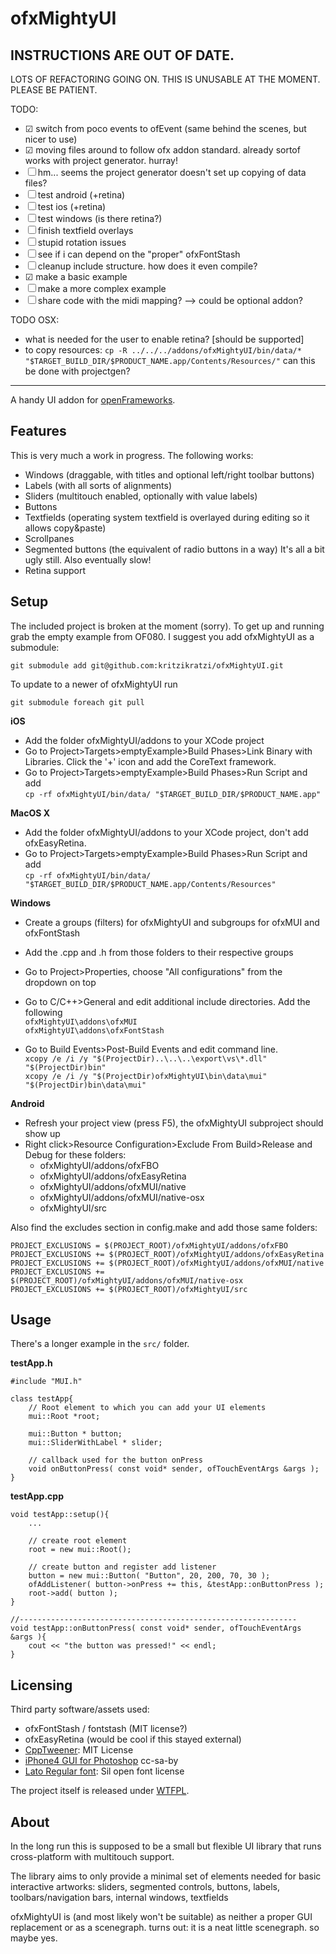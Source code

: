 ofxMightyUI
===========

INSTRUCTIONS ARE OUT OF DATE. 
---
LOTS OF REFACTORING GOING ON. 
THIS IS UNUSABLE AT THE MOMENT. 
PLEASE BE PATIENT. 


TODO: 

- ☑︎ switch from poco events to ofEvent (same behind the scenes, but nicer to use)
- ☑︎ moving files around to follow ofx addon standard. already sortof works with project generator. hurray! 
- ☐ hm... seems the project generator doesn't set up copying of data files? 
- ☐ test android (+retina)
- ☐ test ios (+retina)
- ☐ test windows (is there retina?)
- ☐ finish textfield overlays
- ☐ stupid rotation issues
- ☐ see if i can depend on the "proper" ofxFontStash
- ☐ cleanup include structure. how does it even compile? 
- ☑︎ make a basic example
- ☐ make a more complex example
- ☐ share code with the midi mapping? --> could be optional addon?

TODO OSX: 

- what is needed for the user to enable retina? [should be supported]
- to copy resources: ```cp -R ../../../addons/ofxMightyUI/bin/data/* "$TARGET_BUILD_DIR/$PRODUCT_NAME.app/Contents/Resources/"``` can this be done with projectgen? 


---


A handy UI addon for [openFrameworks](http://www.openframeworks.cc). 

Features
--------

This is very much a work in progress. The following works: 

- Windows (draggable, with titles and optional left/right toolbar buttons)
- Labels (with all sorts of alignments)
- Sliders (multitouch enabled, optionally with value labels)
- Buttons
- Textfields (operating system textfield is overlayed during editing so it allows copy&paste)
- Scrollpanes
- Segmented buttons (the equivalent of radio buttons in a way)
It's all a bit ugly still. Also eventually slow! 
- Retina support 


Setup
-----
The included project is broken at the moment (sorry). 
To get up and running grab the empty example from OF080. I suggest you add ofxMightyUI as a submodule: 

	git submodule add git@github.com:kritzikratzi/ofxMightyUI.git

To update to a newer of ofxMightyUI run

	git submodule foreach git pull

**iOS**

- Add the folder ofxMightyUI/addons to your XCode project
- Go to Project>Targets>emptyExample>Build Phases>Link Binary with Libraries. Click the '+' icon and add the CoreText framework. 
- Go to Project>Targets>emptyExample>Build Phases>Run Script and add <br>
  	```cp -rf ofxMightyUI/bin/data/ "$TARGET_BUILD_DIR/$PRODUCT_NAME.app"```

**MacOS X**

- Add the folder ofxMightyUI/addons to your XCode project, don't add ofxEasyRetina. 
- Go to Project>Targets>emptyExample>Build Phases>Run Script and add <br>
  	```cp -rf ofxMightyUI/bin/data/ "$TARGET_BUILD_DIR/$PRODUCT_NAME.app/Contents/Resources"```
  	
**Windows**

- Create a groups (filters) for ofxMightyUI and subgroups for ofxMUI and ofxFontStash
- Add the .cpp and .h from those folders to their respective groups
- Go to Project>Properties, choose "All configurations" from the dropdown on top
- Go to C/C++>General and edit additional include directories. Add the following<br>
		```ofxMightyUI\addons\ofxMUI```<br>
		```ofxMightyUI\addons\ofxFontStash```

- Go to Build Events>Post-Build Events and edit command line. <br>
  		```xcopy /e /i /y "$(ProjectDir)..\..\..\export\vs\*.dll" "$(ProjectDir)bin"```<br>
  		```xcopy /e /i /y "$(ProjectDir)ofxMightyUI\bin\data\mui" "$(ProjectDir)bin\data\mui"```

**Android**

- Refresh your project view (press F5), the ofxMightyUI subproject should show up
- Right click>Resource Configuration>Exclude From Build>Release and Debug for these folders: 
	- ofxMightyUI/addons/ofxFBO
	- ofxMightyUI/addons/ofxEasyRetina
	- ofxMightyUI/addons/ofxMUI/native
	- ofxMightyUI/addons/ofxMUI/native-osx
	- ofxMightyUI/src
	
Also find the excludes section in config.make and add those same folders: 

	PROJECT_EXCLUSIONS = $(PROJECT_ROOT)/ofxMightyUI/addons/ofxFBO
	PROJECT_EXCLUSIONS += $(PROJECT_ROOT)/ofxMightyUI/addons/ofxEasyRetina
	PROJECT_EXCLUSIONS += $(PROJECT_ROOT)/ofxMightyUI/addons/ofxMUI/native
	PROJECT_EXCLUSIONS += $(PROJECT_ROOT)/ofxMightyUI/addons/ofxMUI/native-osx
	PROJECT_EXCLUSIONS += $(PROJECT_ROOT)/ofxMightyUI/src

Usage
-------
There's a longer example in the `src/` folder. 

**testApp.h**

	#include "MUI.h"
	
	class testApp{
		// Root element to which you can add your UI elements
		mui::Root *root;
		
		mui::Button * button;
		mui::SliderWithLabel * slider; 
		
		// callback used for the button onPress
		void onButtonPress( const void* sender, ofTouchEventArgs &args ); 
	}
	
**testApp.cpp**

	void testApp::setup(){	
		...
		
		// create root element
		root = new mui::Root();
		
		// create button and register add listener
		button = new mui::Button( "Button", 20, 200, 70, 30 ); 
		ofAddListener( button->onPress += this, &testApp::onButtonPress );
		root->add( button ); 
	}
	
	//--------------------------------------------------------------
	void testApp::onButtonPress( const void* sender, ofTouchEventArgs &args ){
		cout << "the button was pressed!" << endl; 
	}

Licensing 
---------

Third party software/assets used: 

- ofxFontStash / fontstash (MIT license?)
- ofxEasyRetina (would be cool if this stayed external)
- [CppTweener](http://code.google.com/p/tweener/): MIT License
- [iPhone4 GUI for Photoshop](http://www.teehanlax.com/blog/2010/08/12/iphone-4-gui-psd-retina-display/) cc-sa-by
- [Lato Regular font](http://www.fontsquirrel.com/fonts/lato): Sil open font license
 
The project itself is released under [WTFPL](http://sam.zoy.org/wtfpl/). 

About
-----

In the long run this is supposed to be a small but flexible 
UI library that runs cross-platform
with multitouch support. 

The library aims to only provide a minimal set of elements 
needed for basic interactive artworks:
sliders, segmented controls, buttons, labels, 
toolbars/navigation bars, internal windows, textfields

ofxMightyUI is (and most likely won't be suitable)
as neither a proper GUI replacement or as a scenegraph. 
turns out: it is a neat little scenegraph. so maybe yes. 

